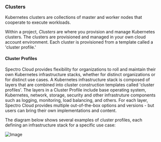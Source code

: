 ### Clusters

Kubernetes clusters are collections of master and worker nodes that cooperate to execute workloads.

Within a project, *Clusters* are where you provision and manage Kubernetes clusters. The clusters are provisioned and managed in your own cloud account environment. Each cluster is provisioned from a template called a 'cluster profile.'

#### Cluster Profiles

Spectro Cloud provides flexibility for organizations to roll and maintain their own Kubernetes infrastructure stacks, whether for distinct organizations or for distinct use cases. A Kubernetes infrastructure stack is composed of layers that are combined into cluster construction templates called 'cluster profiles'. The layers in a Cluster Profile include base operating system, Kubernetes, network, storage, security and other infrastruture components such as logging, monitoring, load balancing, and others. For each layer, Spectro Cloud provides multiple out-of-the-box options and versions - but users can bring their own implementations and content.

The diagram below shows several examples of cluster profiles, each defining an infrastructure stack for a specific use case:

![Image](https://www.spectrocloud.com/static/spectrocloud.com_1-447ecbf5b54c6029bcb8e2e70185cc0d.png)